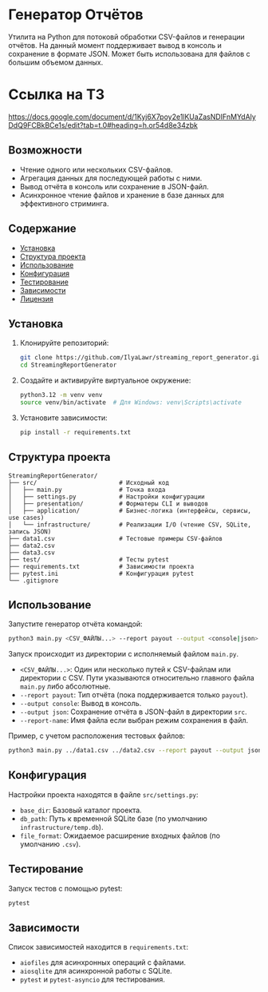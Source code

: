 # Генератор Отчётов

Утилита на Python для потоковй обработки CSV-файлов и генерации отчётов. 
На данный момент поддерживает вывод в консоль и сохранение в формате JSON.
Может быть использована для файлов с большим объемом данных.

# Ссылка на ТЗ

https://docs.google.com/document/d/1Kyj6X7poy2e1lKUaZasNDIFnMYdAlyDdQ9FCBkBCe1s/edit?tab=t.0#heading=h.or54d8e34zbk

## Возможности

- Чтение одного или нескольких CSV-файлов.
- Агрегация данных для последующей работы с ними.
- Вывод отчёта в консоль или сохранение в JSON-файл.
- Асинхронное чтение файлов и хранение в базе данных для эффективного стриминга.

## Содержание

- [Установка](#установка)
- [Структура проекта](#структура-проекта)
- [Использование](#использование)
- [Конфигурация](#конфигурация)
- [Тестирование](#тестирование)
- [Зависимости](#зависимости)
- [Лицензия](#лицензия)

## Установка

1. Клонируйте репозиторий:
   ```bash
   git clone https://github.com/IlyaLawr/streaming_report_generator.git
   cd StreamingReportGenerator
   ```
2. Создайте и активируйте виртуальное окружение:
   ```bash
   python3.12 -m venv venv
   source venv/bin/activate  # Для Windows: venv\Scripts\activate
   ```
3. Установите зависимости:
   ```bash
   pip install -r requirements.txt
   ```

## Структура проекта

```
StreamingReportGenerator/
├── src/                       # Исходный код
│   ├── main.py                # Точка входа
│   ├── settings.py            # Настройки конфигурации
│   ├── presentation/          # Форматеры CLI и выводов
│   ├── application/           # Бизнес-логика (интерфейсы, сервисы, use cases)
│   └── infrastructure/        # Реализации I/O (чтение CSV, SQLite, запись JSON)
├── data1.csv                  # Тестовые примеры CSV-файлов
├── data2.csv
├── data3.csv
├── test/                      # Тесты pytest
├── requirements.txt           # Зависимости проекта
├── pytest.ini                 # Конфигурация pytest
└── .gitignore
```

## Использование

Запустите генератор отчёта командой:

```bash
python3 main.py <CSV_ФАЙЛЫ...> --report payout --output <console|json>
```

Запуск происходит из директории с исполняемый файлом `main.py`.

- `<CSV_ФАЙЛЫ...>`: Один или несколько путей к CSV-файлам или директории с CSV.
                    Пути указываются относительно главного файла `main.py` либо абсолютные.
- `--report payout`: Тип отчёта (пока поддерживается только `payout`).
- `--output console`: Вывод в консоль.
- `--output json`: Сохранение отчёта в JSON-файл в директории `src`.
- `--report-name`: Имя файла если выбран режим сохранения в файл.

Пример, с учетом расположения тестовых файлов:

```bash
python3 main.py ../data1.csv ../data2.csv --report payout --output json
```

## Конфигурация

Настройки проекта находятся в файле `src/settings.py`:

- `base_dir`: Базовый каталог проекта.
- `db_path`: Путь к временной SQLite базе (по умолчанию `infrastructure/temp.db`).
- `file_format`: Ожидаемое расширение входных файлов (по умолчанию `.csv`).

## Тестирование

Запуск тестов с помощью pytest:

```bash
pytest
```

## Зависимости

Список зависимостей находится в `requirements.txt`:

- `aiofiles` для асинхронных операций с файлами.
- `aiosqlite` для асинхронной работы с SQLite.
- `pytest` и `pytest-asyncio` для тестирования.

